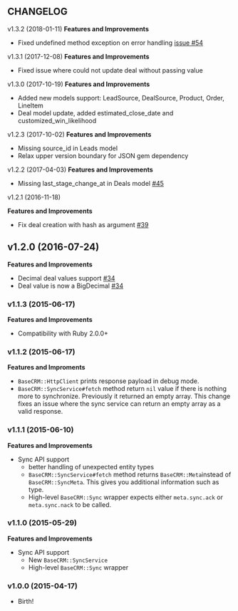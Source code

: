## CHANGELOG

v1.3.2 (2018-01-11)
**Features and Improvements**

* Fixed undefined method exception on error handling [issue #54](https://github.com/basecrm/basecrm-ruby/issues/54)

v1.3.1 (2017-12-08)
**Features and Improvements**

* Fixed issue where could not update deal without passing value

v1.3.0 (2017-10-19)
**Features and Improvements**

* Added new models support: LeadSource, DealSource, Product, Order, LineItem
* Deal model update, added estimated_close_date and customized_win_likelihood

v1.2.3 (2017-10-02)
**Features and Improvements**

* Missing source_id in Leads model
* Relax upper version boundary for JSON gem dependency

v1.2.2 (2017-04-03)
**Features and Improvements**

* Missing last_stage_change_at in Deals model [#45](https://github.com/basecrm/basecrm-ruby/pull/45)

v1.2.1 (2016-11-18)

**Features and Improvements**

* Fix deal creation with hash as argument [#39](https://github.com/basecrm/basecrm-ruby/pull/39)

## v1.2.0 (2016-07-24)

**Features and Improvements**

* Decimal deal values support [#34](https://github.com/basecrm/basecrm-ruby/pull/34)
* Deal value is now a BigDecimal [#34](https://github.com/basecrm/basecrm-ruby/pull/34)

### v1.1.3 (2015-06-17)

**Features and Improvements**

* Compatibility with Ruby 2.0.0+

### v1.1.2 (2015-06-17)

**Features and Improments**

* `BaseCRM::HttpClient` prints response payload in debug mode.
* `BaseCRM::SyncService#fetch` method return `nil` value if there is nothing more to synchronize. Previously it returned an empty array. This change fixes an issue where the sync service can return an empty array as a valid response.

### v1.1.1 (2015-06-10)

**Features and Improvements**

* Sync API support
  * better handling of unexpected entity types
  * `BaseCRM::SyncService#fetch` method returns `BaseCRM::Meta`instead of `BaseCRM::SyncMeta`.
    This gives you additional information such as type.
  * High-level `BaseCRM::Sync` wrapper expects either `meta.sync.ack` or `meta.sync.nack` to be called.

### v1.1.0 (2015-05-29)

**Features and Improvements**

* Sync API support
  * New `BaseCRM::SyncService`
  * High-level `BaseCRM::Sync` wrapper

### v1.0.0 (2015-04-17)

* Birth!
